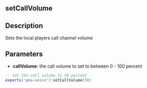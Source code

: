## setCallVolume

## Description

Sets the local players call channel volume

## Parameters

* **callVolume**: the call volume to set to between 0 - 100 percent

```lua
-- set the call volume to 50 percent
exports['pma-voice']:setCallVolume(50)
```